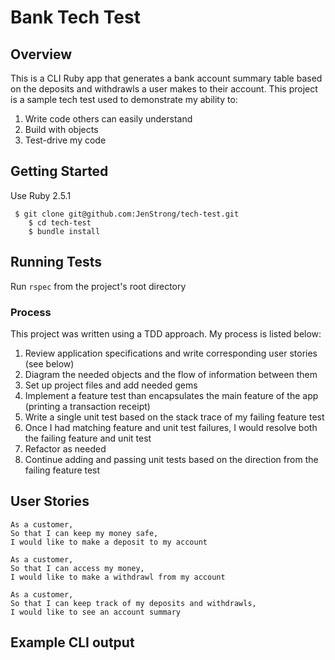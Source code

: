 # Bank Tech Test

## Overview
This is a CLI Ruby app that generates a bank account summary table based on the deposits and withdrawls a user makes to their account. This project is a sample tech test used to demonstrate my ability to:
  1. Write code others can easily understand
  2. Build with objects
  3. Test-drive my code

## Getting Started
  Use Ruby 2.5.1
```
 $ git clone git@github.com:JenStrong/tech-test.git
    $ cd tech-test
    $ bundle install
```

## Running Tests
Run `rspec` from the project's root directory


### Process
This project was written using a TDD approach. My process is listed below:
1. Review application specifications and write corresponding user stories (see below)
2. Diagram the needed objects and the flow of information between them
3. Set up project files and add needed gems
4. Implement a feature test than encapsulates the main feature of the app (printing a transaction receipt)
5. Write a single unit test based on the stack trace of my failing feature test
6. Once I had matching feature and unit test failures, I would resolve both the failing feature and unit test
7. Refactor as needed
8. Continue adding and passing unit tests based on the direction from the failing feature test


## User Stories

```
As a customer,  
So that I can keep my money safe,  
I would like to make a deposit to my account
```
```
As a customer,  
So that I can access my money,  
I would like to make a withdrawl from my account
```

```
As a customer,  
So that I can keep track of my deposits and withdrawls,  
I would like to see an account summary
```

## Example CLI output
